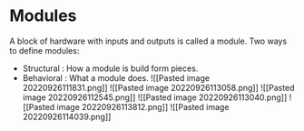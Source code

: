 # Modules
A block of hardware with inputs and outputs is called a module.
Two ways to define modules:
* Structural : How a module is build form pieces.
* Behavioral : What a module does.
![[Pasted image 20220926111831.png]]
![[Pasted image 20220926113058.png]]
![[Pasted image 20220926112545.png]]
![[Pasted image 20220926113040.png]]
![[Pasted image 20220926113812.png]]
![[Pasted image 20220926114039.png]]